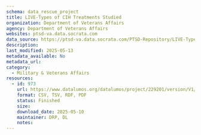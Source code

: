 ```yaml
---
schema: data_rescue_project 
title: LIVE-Types of CIH Treatments Studied
organization: Department of Veterans Affairs
agency: Department of Veterans Affairs
websites: ptsd-va.data.socrata.com
data_source: https://ptsd-va.data.socrata.com/PTSD-Repository/LIVE-Types-of-CIH-Treatments-Studied/35xy-fpqf
description: 
last_modified: 2025-05-13
metadata_available: No
metadata_url: 
category:
  - Military & Veterans Affairs 
resources:
  - id: 973
    url: https://www.datalumos.org/datalumos/project/229201/version/V1/view
    format: CSV, TSV, RDF, PDF
    status: Finished
    size: 
    download_date: 2025-05-10
    maintainer: DRP, DL
    notes: 
---
```

